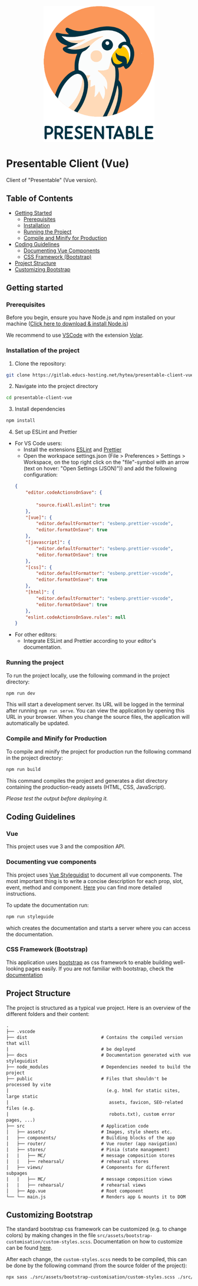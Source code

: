 <p align="center">
  <img src="src/assets/logo-presentable-v2.png" width="300" alt="logo"/>
</p>

# Presentable Client (Vue)
Client of "Presentable" (Vue version).

## Table of Contents
- [Getting Started](#getting-started)
  - [Prerequisites](#prerequisites)
  - [Installation](#installation)
  - [Running the Project](#running-the-project)
  - [Compile and Minify for Production](#compile-and-minify-for-production)
- [Coding Guidelines](#coding-guidelines)
    - [Documenting Vue Components](#documenting-vue-components)
    - [CSS Framework (Bootstrap)](#css-framework-bootstrap)
- [Project Structure](#project-structure)
- [Customizing Bootstrap](#customizing-bootstrap)

## Getting started
### Prerequisites
Before you begin, ensure you have Node.js and npm installed on your machine ([Click here to download & install Node.js](https://nodejs.org/))

We recommend to use
[VSCode](https://code.visualstudio.com/) with the extension [Volar](https://marketplace.visualstudio.com/items?itemName=Vue.volar).

### Installation of the project
1) Clone the repository: 
```sh
git clone https://gitlab.educs-hosting.net/hytea/presentable-client-vue
```

2) Navigate into the project directory
```sh
cd presentable-client-vue
```

3) Install dependencies
```sh
npm install
```

4) Set up ESLint and Prettier
- For VS Code users:
    - Install the extensions [ESLint](https://marketplace.visualstudio.com/items?itemName=dbaeumer.vscode-eslint) and [Prettier](https://marketplace.visualstudio.com/items?itemName=esbenp.prettier-vscode)
    - Open the workspace settings.json (File > Preferences > Settings > Workspace, on the top right click on the "file"-symbol with an arrow (text on hover: "Open Settings (JSON)")) and add the following configuration:
    ```json
    {
        "editor.codeActionsOnSave": {

            "source.fixAll.eslint": true
        },
        "[vue]": {
            "editor.defaultFormatter": "esbenp.prettier-vscode",
            "editor.formatOnSave": true
        },
        "[javascript]": {
            "editor.defaultFormatter": "esbenp.prettier-vscode",
            "editor.formatOnSave": true
        },
        "[css]": {
            "editor.defaultFormatter": "esbenp.prettier-vscode",
            "editor.formatOnSave": true
        },
        "[html]": {
            "editor.defaultFormatter": "esbenp.prettier-vscode",
            "editor.formatOnSave": true
        },
        "eslint.codeActionsOnSave.rules": null
    }
    ```
- For other editors:
    - Integrate ESLint and Prettier according to your editor's documentation.

### Running the project
To run the project locally, use the following command in the project directory:

```sh
npm run dev
```
This will start a development server. Its URL will be logged in the terminal after running `npm run serve`. You can view the application by opening this URL in your browser. When you change the source files, the application will automatically be updated.

### Compile and Minify for Production
To compile and minify the project for production run the following command in the project directory:
```sh
npm run build
```
This command compiles the project and generates a dist directory containing the production-ready assets (HTML, CSS, JavaScript).

*Please test the output before deploying it.*

## Coding Guidelines
### Vue
This project uses vue 3 and the composition API.

### Documenting vue components
This project uses [Vue Styleguidist](https://vue-styleguidist.github.io/) to document all vue components. The most important thing is to write a concise description for each prop, slot, event, method and component. [Here](https://vue-styleguidist.github.io/docs/Documenting.html#code-comments) you can find more detailed instructions.

To update the documentation run:
```sh
npm run styleguide
```
which creates the documentation and starts a server where you can access the documentation.

### CSS Framework (Bootstrap)
This application uses [bootstrap](https://getbootstrap.com/) as css framework to enable building well-looking pages easily. If you are not familiar with bootstrap, check the [documentation](https://getbootstrap.com/docs/5.3/getting-started/introduction/)


## Project Structure
The project is structured as a typical vue project. Here is an overview of the different folders and their content:

    .
    ├── .vscode
    ├── dist                            # Contains the compiled version that will 
    |                                   # be deployed
    ├── docs                            # Documentation generated with vue styleguidist
    ├── node_modules                    # Dependencies needed to build the project
    ├── public                          # Files that shouldn't be processed by vite 
    |                                     (e.g. html for static sites, large static 
    |                                      assets, favicon, SEO-related files (e.g. 
    |                                      robots.txt), custom error pages, ...)
    ├── src                             # Application code
    │   ├── assets/                     # Images, style sheets etc.
    |   ├── components/                 # Building blocks of the app
    |   ├── router/                     # Vue router (app navigation)
    |   ├── stores/                     # Pinia (state management)
    |   |   ├── MC/                     # message composition stores
    |   |   ├── rehearsal/              # rehearsal stores
    │   ├── views/                      # Components for different subpages
    |   |   ├── MC/                     # message composition views
    |   |   ├── rehearsal/              # rehearsal views
    │   ├── App.vue                     # Root component
    └── └── main.js                     # Renders app & mounts it to DOM


## Customizing Bootstrap
The standard bootstrap css framework can be customized (e.g. to change colors) by making changes in the file `src/assets/bootstrap-customisation/custom-styles.scss`. Documentation on how to customize can be found [here](https://getbootstrap.com/docs/5.3/customize/overview/). 

After each change, the `custom-styles.scss` needs to be compiled, this can be done by the following command (from the source folder of the project):
```sh
npx sass ./src/assets/bootstrap-customisation/custom-styles.scss ./src/assets/bootstrap-customisation/custom-styles.css
```